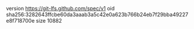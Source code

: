 version https://git-lfs.github.com/spec/v1
oid sha256:3282643ffcbe60da3aaab3a5c42e0a623b766b24eb7f29bba49227e8f718700e
size 10882
